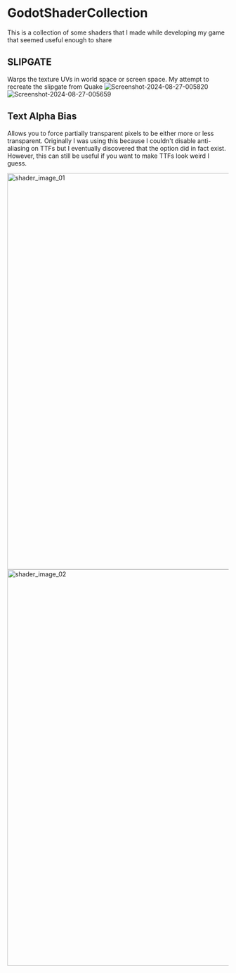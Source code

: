 # GodotShaderCollection
This is a collection of some shaders that I made while developing my game that seemed useful enough to share

## SLIPGATE
Warps the texture UVs in world space or screen space. My attempt to recreate the slipgate from Quake
![Screenshot-2024-08-27-005820](https://github.com/user-attachments/assets/ae9b18bf-7ee6-4d18-b6fe-b9a8d87b5d34)
![Screenshot-2024-08-27-005659](https://github.com/user-attachments/assets/c603774a-cbb4-4220-b55a-2888237f519a)

## Text Alpha Bias
Allows you to force partially transparent pixels to be either more or less transparent. Originally I was using this because I couldn't disable anti-aliasing on TTFs but I eventually discovered that the option did in fact exist. However, this can still be useful if you want to make TTFs look weird I guess.

<img width="1205" height="900" alt="shader_image_01" src="https://github.com/user-attachments/assets/e6d3855c-6711-4dd7-8802-c30da69d27c6" />
<img width="1205" height="900" alt="shader_image_02" src="https://github.com/user-attachments/assets/0bd1cbe1-461d-4836-a2eb-9aaa785e8e86" />
